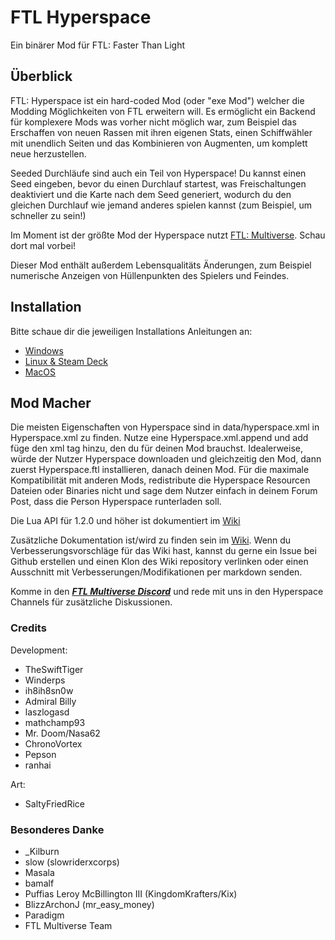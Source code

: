 # FTL Hyperspace

Ein binärer Mod für FTL: Faster Than Light

## Überblick

FTL: Hyperspace ist ein hard-coded Mod (oder "exe Mod") welcher die Modding Möglichkeiten von FTL erweitern will.
Es ermöglicht ein Backend für komplexere Mods was vorher nicht möglich war, zum Beispiel das Erschaffen von neuen Rassen mit ihren eigenen Stats, einen Schiffwähler mit unendlich Seiten und das Kombinieren von Augmenten, um komplett neue herzustellen.

Seeded Durchläufe sind auch ein Teil von Hyperspace! Du kannst einen Seed eingeben, bevor du einen Durchlauf startest, was Freischaltungen deaktiviert und die Karte nach dem Seed generiert, wodurch du den gleichen Durchlauf wie jemand anderes spielen kannst (zum Beispiel, um schneller zu sein!)

Im Moment ist der größte Mod der Hyperspace nutzt [FTL: Multiverse](https://subsetgames.com/forum/viewtopic.php?f=11&t=35332). Schau dort mal vorbei!

Dieser Mod enthält außerdem Lebensqualitäts Änderungen, zum Beispiel numerische Anzeigen von Hüllenpunkten des Spielers und Feindes.

## Installation

Bitte schaue dir die jeweiligen Installations Anleitungen an:
- [Windows](install-guides/windows/index.html)
- [Linux & Steam Deck](install-guides/linux/)
- [MacOS](install-guides/mac/)

## Mod Macher

Die meisten Eigenschaften von Hyperspace sind in data/hyperspace.xml in Hyperspace.xml zu finden.
Nutze eine Hyperspace.xml.append und add füge den xml tag hinzu, den du für deinen Mod brauchst.
Idealerweise, würde der Nutzer Hyperspace downloaden und gleichzeitig den Mod, dann zuerst Hyperspace.ftl installieren, danach deinen Mod.
Für die maximale Kompatibilität mit anderen Mods, redistribute die Hyperspace Resourcen Dateien oder Binaries nicht und sage dem Nutzer einfach in deinem Forum Post, dass die Person Hyperspace runterladen soll.

Die Lua API für 1.2.0 und höher ist dokumentiert im [Wiki](https://github.com/FTL-Hyperspace/FTL-Hyperspace/wiki)

Zusätzliche Dokumentation ist/wird zu finden sein im [Wiki](https://github.com/FTL-Hyperspace/FTL-Hyperspace/wiki).
Wenn du Verbesserungsvorschläge für das Wiki hast, kannst du gerne ein Issue bei Github erstellen und einen Klon des Wiki repository verlinken oder einen Ausschnitt mit Verbesserungen/Modifikationen per markdown senden.

Komme in den [***FTL Multiverse Discord***](https://discord.gg/hhs5ecx) und rede mit uns in den Hyperspace Channels für zusätzliche Diskussionen.

### Credits

Development:
- TheSwiftTiger
- Winderps
- ih8ih8sn0w
- Admiral Billy
- laszlogasd
- mathchamp93
- Mr. Doom/Nasa62
- ChronoVortex
- Pepson
- ranhai

Art:
- SaltyFriedRice

### Besonderes Danke

- \_Kilburn
- slow (slowriderxcorps)
- Masala
- bamalf
- Puffias Leroy McBillington III (KingdomKrafters/Kix)
- BlizzArchonJ (mr_easy_money)
- Paradigm
- FTL Multiverse Team
